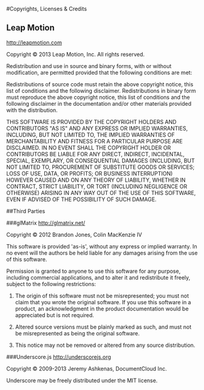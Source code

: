 #Copyrights, Licenses & Credits

## Leap Motion
http://leapmotion.com

Copyright &copy; 2013 Leap Motion, Inc. All rights reserved.

Redistribution and use in source and binary forms, with or without modification, are permitted provided that the following conditions are met:

Redistributions of source code must retain the above copyright notice, this list of conditions and the following disclaimer.
Redistributions in binary form must reproduce the above copyright notice, this list of conditions and the following disclaimer in the documentation and/or other materials provided with the distribution.

THIS SOFTWARE IS PROVIDED BY THE COPYRIGHT HOLDERS AND CONTRIBUTORS "AS IS" AND ANY EXPRESS OR IMPLIED WARRANTIES, INCLUDING, BUT NOT LIMITED TO, THE IMPLIED WARRANTIES OF MERCHANTABILITY AND FITNESS FOR A PARTICULAR PURPOSE ARE DISCLAIMED. IN NO EVENT SHALL THE COPYRIGHT HOLDER OR CONTRIBUTORS BE LIABLE FOR ANY DIRECT, INDIRECT, INCIDENTAL, SPECIAL, EXEMPLARY, OR CONSEQUENTIAL DAMAGES (INCLUDING, BUT NOT LIMITED TO, PROCUREMENT OF SUBSTITUTE GOODS OR SERVICES; LOSS OF USE, DATA, OR PROFITS; OR BUSINESS INTERRUPTION) HOWEVER CAUSED AND ON ANY THEORY OF LIABILITY, WHETHER IN CONTRACT, STRICT LIABILITY, OR TORT (INCLUDING NEGLIGENCE OR OTHERWISE) ARISING IN ANY WAY OUT OF THE USE OF THIS SOFTWARE, EVEN IF ADVISED OF THE POSSIBILITY OF SUCH DAMAGE.

##Third Parties

###glMatrix
http://glmatrix.net/  

Copyright &copy; 2012 Brandon Jones, Colin MacKenzie IV

This software is provided 'as-is', without any express or implied warranty. In no event will the authors be held liable for any damages arising from the use of this software.

Permission is granted to anyone to use this software for any purpose, including commercial applications, and to alter it and redistribute it freely, subject to the following restrictions:

 1. The origin of this software must not be misrepresented; you must not
 claim that you wrote the original software. If you use this software
 in a product, an acknowledgment in the product documentation would be
 appreciated but is not required.

 2. Altered source versions must be plainly marked as such, and must not
 be misrepresented as being the original software.

 3. This notice may not be removed or altered from any source
 distribution.


###Underscore.js
http://underscorejs.org  

Copyright &copy; 2009-2013 Jeremy Ashkenas, DocumentCloud Inc.  

Underscore may be freely distributed under the MIT license.  



